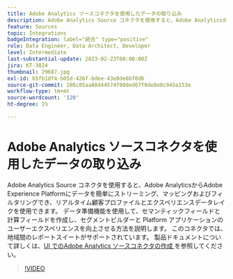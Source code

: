 ```yaml
---
title: Adobe Analytics ソースコネクタを使用したデータの取り込み
description: Adobe Analytics Source コネクタを使用すると、Adobe AnalyticsからAdobe Experience Platformにデータを簡単にストリーミング、マッピングおよびフィルタリングでき、リアルタイム顧客プロファイルとエクスペリエンスデータレイクを使用できます。
feature: Sources
topic: Integrations
badgeIntegration: label="統合" type="positive"
role: Data Engineer, Data Architect, Developer
level: Intermediate
last-substantial-update: 2023-02-23T00:00:00Z
jira: KT-3824
thumbnail: 29687.jpg
exl-id: b5fb1df4-b05d-426f-bdee-43e0de6bf0d6
source-git-commit: 286c85aa88d44574f00ded67f0de8e0c945a153e
workflow-type: tm+mt
source-wordcount: '120'
ht-degree: 1%

---
```


# Adobe Analytics ソースコネクタを使用したデータの取り込み

Adobe Analytics Source コネクタを使用すると、Adobe AnalyticsからAdobe Experience Platformにデータを簡単にストリーミング、マッピングおよびフィルタリングでき、リアルタイム顧客プロファイルとエクスペリエンスデータレイクを使用できます。 データ準備機能を使用して、セマンティックフィールドと計算フィールドを作成し、セグメントビルダーと Platform アプリケーションのユーザーエクスペリエンスを向上させる方法を説明します。 このコネクタでは、地域間のレポートスイートがサポートされています。 製品ドキュメントについて詳しくは、[UI でのAdobe Analytics ソースコネクタの作成 ](https://experienceleague.adobe.com/docs/experience-platform/sources/ui-tutorials/create/adobe-applications/analytics.html?lang=ja) を参照してください。

>[!VIDEO](https://video.tv.adobe.com/v/3430254?learn=on&enablevpops&captions=jpn)
